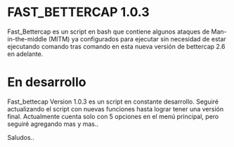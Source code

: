 # FAST_BETTERCAP 1.0.3
Fast_Bettercap es un script en bash que contiene algunos ataques de Man-in-the-middle  (MITM) ya configurados para ejecutar sin necesidad de estar ejecutando comando tras comando en esta nueva versión de bettercap 2.6 en adelante.

# En desarrollo
Fast_bettecap Version 1.0.3 es un script en constante desarrollo. Seguiré actualizando el script con nuevas funciones hasta lograr tener una versión final. Actualmente cuenta solo con 5 opciones en el menú principal, pero seguiré agregando mas y mas..

Saludos..

